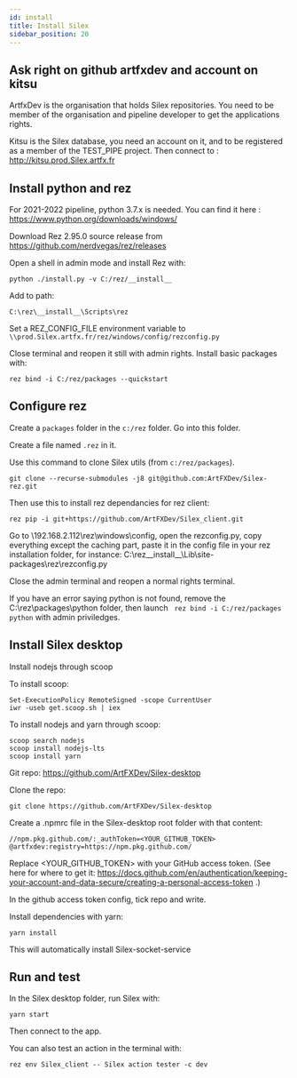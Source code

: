 ```yaml
---
id: install
title: Install Silex
sidebar_position: 20
---
```


## Ask right on github artfxdev and account on kitsu

ArtfxDev is the organisation that holds Silex repositories. You need to be member of the organisation and pipeline developer to get the applications rights.

Kitsu is the Silex database, you need an account on it, and to be registered as a member of the TEST_PIPE project. Then connect to : http://kitsu.prod.Silex.artfx.fr

## Install python and rez

For 2021-2022 pipeline, python 3.7.x is needed. You can find it here : https://www.python.org/downloads/windows/

Download Rez 2.95.0 source release from https://github.com/nerdvegas/rez/releases

Open a shell in admin mode and install Rez with:

```
python ./install.py -v C:/rez/__install__
```

Add to path:

```
C:\rez\__install__\Scripts\rez
```

Set a REZ_CONFIG_FILE environment variable to `\\prod.Silex.artfx.fr/rez/windows/config/rezconfig.py`

Close terminal and reopen it still with admin rights. Install basic packages with:

```
rez bind -i C:/rez/packages --quickstart
```

## Configure rez

Create a `packages` folder in the `c:/rez` folder. Go into this folder.

Create a file named `.rez` in it.

Use this command to clone Silex utils (from `c:/rez/packages`).

```
git clone --recurse-submodules -j8 git@github.com:ArtFXDev/Silex-rez.git
```

Then use this to install rez dependancies for rez client:

```
rez pip -i git+https://github.com/ArtFXDev/Silex_client.git
```

Go to \\192.168.2.112\rez\windows\config, open the rezconfig.py, copy everything except the caching part, paste it in the config file in your rez installation folder, for instance: C:\rez\_\_install\_\_\Lib\site-packages\rez\rezconfig.py

Close the admin terminal and reopen a normal rights terminal.

If you have an error saying python is not found, remove the C:\rez\packages\python folder, then launch ` rez bind -i C:/rez/packages python` with admin priviledges.

## Install Silex desktop

Install nodejs through scoop

To install scoop:

```
Set-ExecutionPolicy RemoteSigned -scope CurrentUser
iwr -useb get.scoop.sh | iex
```

To install nodejs and yarn through scoop:

```
scoop search nodejs
scoop install nodejs-lts
scoop install yarn
```

Git repo: https://github.com/ArtFXDev/Silex-desktop

Clone the repo:

```
git clone https://github.com/ArtFXDev/Silex-desktop
```

Create a .npmrc file in the Silex-desktop root folder with that content:

```
//npm.pkg.github.com/:_authToken=<YOUR_GITHUB_TOKEN>
@artfxdev:registry=https://npm.pkg.github.com/
```

Replace <YOUR_GITHUB_TOKEN> with your GitHub access token.
(See here for where to get it: https://docs.github.com/en/authentication/keeping-your-account-and-data-secure/creating-a-personal-access-token .)

In the github access token config, tick repo and write.

Install dependencies with yarn:

```
yarn install
```

This will automatically install Silex-socket-service

## Run and test

In the Silex desktop folder, run Silex with:

```
yarn start
```

Then connect to the app.

You can also test an action in the terminal with:

```
rez env Silex_client -- Silex action tester -c dev
```
